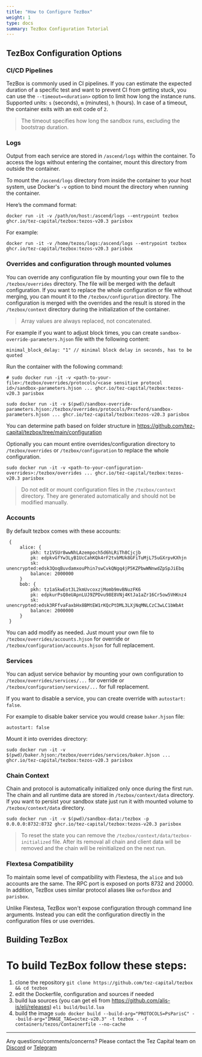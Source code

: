 ```yaml
---
title: "How to Configure TezBox"
weight: 1
type: docs
summary: TezBox Configuration Tutorial
---
```


## TezBox Configuration Options

### CI/CD Pipelines

TezBox is commonly used in CI pipelines. If you can estimate the expected duration of a specific test and want to prevent CI from getting stuck, you can use the `--timeout=<duration>` option to limit how long the instance runs. 
Supported units: `s` (seconds), `m` (minutes), `h` (hours). In case of a timeout, the container exits with an exit code of `2`.

> The timeout specifies how long the sandbox runs, excluding the bootstrap duration.

### Logs

Output from each service are stored in `/ascend/logs` within the container. To access the logs without entering the container, mount this directory from outside the container.

To mount the `/ascend/logs` directory from inside the container to your host system, use Docker's `-v` option to bind mount the directory when running the container. 

Here’s the command format:

   ```
   docker run -it -v /path/on/host:/ascend/logs --entrypoint tezbox ghcr.io/tez-capital/tezbox:tezos-v20.3 parisbox
   ```
For example:

   ```
   docker run -it -v /home/tezos/logs:/ascend/logs --entrypoint tezbox ghcr.io/tez-capital/tezbox:tezos-v20.3 parisbox
   ```

### Overrides and configuration through mounted volumes

You can override any configuration file by mounting your own file to the `/tezbox/overrides` directory. The file will be merged with the default configuration. If you want to replace the whole configuration or file without merging, you can mount it to the `/tezbox/configuration` directory. The configuration is merged with the overrides and the result is stored in the `/tezbox/context` directory during the initialization of the container. 

> Array values are always replaced, not concatenated.

For example if you want to adjust block times, you can create `sandbox-override-parameters.hjson` file with the following content:

   ```
   minimal_block_delay: "1" // minimal block delay in seconds, has to be quoted
   ```

Run the container with the following command:

   ```
   # sudo docker run -it -v <path-to-your-file>:/tezbox/overrides/protocols/<case sensitive protocol id>/sandbox-parameters.hjson ... ghcr.io/tez-capital/tezbox:tezos-v20.3 parisbox
   
   sudo docker run -it -v $(pwd)/sandbox-override-parameters.hjson:/tezbox/overrides/protocols/Proxford/sandbox-parameters.hjson ... ghcr.io/tez-capital/tezbox:tezos-v20.3 parisbox
   ```

You can determine path based on folder structure in https://github.com/tez-capital/tezbox/tree/main/configuration

Optionally you can mount entire overrides/configuration directory to `/tezbox/overrides` or `/tezbox/configuration` to replace the whole configuration.

   ```
   sudo docker run -it -v <path-to-your-configuration-overrides>:/tezbox/overrides ... ghcr.io/tez-capital/tezbox:tezos-v20.3 parisbox
   ```

> Do not edit or mount configuration files in the `/tezbox/context` directory. They are generated automatically and should not be modified manually.

### Accounts

By default tezbox comes with these accounts:

   ```
    {
        alice: {
            pkh: tz1VSUr8wwNhLAzempoch5d6hLRiTh8Cjcjb
            pk: edpkvGfYw3LyB1UcCahKQk4rF2tvbMUk8GFiTuMjL75uGXrpvKXhjn
            sk: unencrypted:edsk3QoqBuvdamxouPhin7swCvkQNgq4jP5KZPbwWNnwdZpSpJiEbq
            balance: 2000000
        }
        bob: {
            pkh: tz1aSkwEot3L2kmUvcoxzjMomb9mvBNuzFK6
            pk: edpkurPsQ8eUApnLUJ9ZPDvu98E8VNj4KtJa1aZr16Cr5ow5VHKnz4
            sk: unencrypted:edsk3RFfvaFaxbHx8BMtEW1rKQcPtDML3LXjNqMNLCzC3wLC1bWbAt
            balance: 2000000
        }
    }
   ```

You can add modify as needed. Just mount your own file to `/tezbox/overrides/accounts.hjson` for override or `/tezbox/configuration/accounts.hjson` for full replacement.

### Services

You can adjust service behavior by mounting your own configuration to `/tezbox/overrides/services/...` for override or `/tezbox/configuration/services/...` for full replacement.

If you want to disable a service, you can create override with `autostart: false`. 

For example to disable baker service you would crease `baker.hjson` file:

   ```
   autostart: false
   ```

Mount it into overrides directory:

   ```
   sudo docker run -it -v $(pwd)/baker.hjson:/tezbox/overrides/services/baker.hjson ... ghcr.io/tez-capital/tezbox:tezos-v20.3 parisbox
   ```

### Chain Context

Chain and protocol is automatically initialized only once during the first run. The chain and all runtime data are stored in `/tezbox/context/data` directory. If you want to persist your sandbox state just run it with mounted volume to `/tezbox/context/data` directory.

   ```
   sudo docker run -it -v $(pwd)/sandbox-data:/tezbox -p 0.0.0.0:8732:8732 ghcr.io/tez-capital/tezbox:tezos-v20.3 parisbox
   ```

> To reset the state you can remove the `/tezbox/context/data/tezbox-initialized` file. After its removal all chain and client data will be removed and the chain will be reinitialized on the next run.

### Flextesa Compatibility

To maintain some level of compatibility with Flextesa, the `alice` and `bob` accounts are the same. The RPC port is exposed on ports 8732 and 20000. In addition, TezBox uses similar protocol aliases like `oxfordbox` and `parisbox`.

Unlike Flextesa, TezBox won't expose configuration through command line arguments. Instead you can edit the configuration directly in the configuration files or use overrides.

## Building TezBox

# To build TezBox follow these steps:

1. clone the repository
   `git clone https://github.com/tez-capital/tezbox && cd tezbox`
2. edit the Dockerfile, configuration and sources if needed
3. build lua sources (you can get eli from https://github.com/alis-is/eli/releases)
   `eli build/build.lua`
4. build the image
   `sudo docker build --build-arg="PROTOCOLS=PsParisC" --build-arg="IMAGE_TAG=octez-v20.3" -t tezbox . -f containers/tezos/Containerfile --no-cache`

---

Any questions/comments/concerns? Please contact the Tez Capital team on
[Discord](https://discord.gg/cVGMA4MaNM) or [Telegram](https://t.me/tezcapital) 